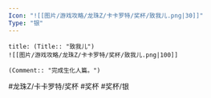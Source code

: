 ```yaml
---
Icon: "![[图片/游戏攻略/龙珠Z/卡卡罗特/奖杯/致我儿.png|30]]"
Type: "银"
---
```

```ad-common-silver-trophy
title: (Title:: "致我儿")
![[图片/游戏攻略/龙珠Z/卡卡罗特/奖杯/致我儿.png|100]]

(Comment:: "完成生化人篇。")
```

#龙珠Z/卡卡罗特/奖杯 #奖杯 #奖杯/银
